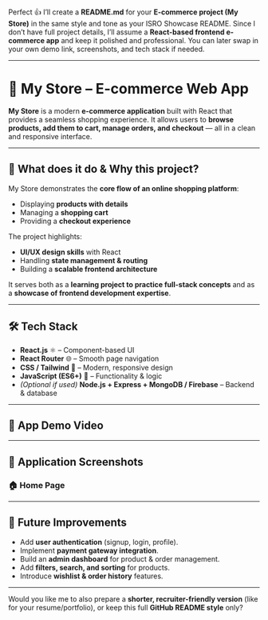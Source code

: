 Perfect 👍 I’ll create a **README.md** for your **E-commerce project (My Store)** in the same style and tone as your ISRO Showcase README.
Since I don’t have full project details, I’ll assume a **React-based frontend e-commerce app** and keep it polished and professional.
You can later swap in your own demo link, screenshots, and tech stack if needed.

---

# 🛒 My Store – E-commerce Web App

**My Store** is a modern **e-commerce application** built with React that provides a seamless shopping experience.
It allows users to **browse products, add them to cart, manage orders, and checkout** — all in a clean and responsive interface.

---

## 🔹 What does it do & Why this project?

My Store demonstrates the **core flow of an online shopping platform**:

* Displaying **products with details**
* Managing a **shopping cart**
* Providing a **checkout experience**

The project highlights:

* **UI/UX design skills** with React
* Handling **state management & routing**
* Building a **scalable frontend architecture**

It serves both as a **learning project to practice full-stack concepts** and as a **showcase of frontend development expertise**.

---

## 🛠️ Tech Stack

* **React.js** ⚛️ – Component-based UI
* **React Router** 🌐 – Smooth page navigation
* **CSS / Tailwind** 🎨 – Modern, responsive design
* **JavaScript (ES6+)** 📜 – Functionality & logic
* *(Optional if used)* **Node.js + Express + MongoDB / Firebase** – Backend & database

---

## 🎥 App Demo Video


---

## 📸 Application Screenshots

### 🏠 Home Page



---

## 📌 Future Improvements

* Add **user authentication** (signup, login, profile).
* Implement **payment gateway integration**.
* Build an **admin dashboard** for product & order management.
* Add **filters, search, and sorting** for products.
* Introduce **wishlist & order history** features.
---

Would you like me to also prepare a **shorter, recruiter-friendly version** (like for your resume/portfolio), or keep this full **GitHub README style** only?
